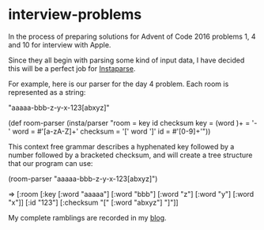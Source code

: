 # interview-problems

In the process of preparing solutions for Advent of Code 2016 problems 1, 4 and 10 for interview with Apple.

Since they all begin with parsing some kind of input data, I have decided this will be a perfect job for [Instaparse](https://github.com/Engelberg/instaparse). 

For example, here is our parser for the day 4 problem.
Each room is represented as a string:

"aaaaa-bbb-z-y-x-123[abxyz]"

  (def room-parser
    (insta/parser
      "room = key id checksum
      key = (word <separator>)+
      <separator> = '-'
      word = #'[a-zA-Z]+'
      checksum = '[' word ']'
      id = #'[0-9]+'"))
     
This context free grammar describes a hyphenated key followed by a number followed by a bracketed checksum,
and will create a tree structure that our program can use:

  (room-parser "aaaaa-bbb-z-y-x-123[abxyz]")
  
  => [:room [:key [:word "aaaaa"]
  [:word "bbb"]
  [:word "z"]
  [:word "y"]
  [:word "x"]]
  [:id "123"]
  [:checksum "[" [:word "abxyz"] "]"]]


My complete ramblings are recorded in my [blog](https://crjunkie.blogspot.com/2017/11/my-interview-for-apple.html).
